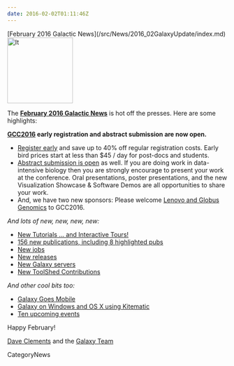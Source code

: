 ```yaml
---
date: 2016-02-02T01:11:46Z
---
```

<div class='newsItemHeader'>[February 2016 Galactic News](/src/News/2016_02GalaxyUpdate/index.md)</div>

<div class='right'>
<a href='/GalaxyUpdates/2016_01'><img src='/Images/GalaxyLogos/GalaxyNews.png' alt='It's a new year in the Galaxy!' width=150 /></a><br />
</div>

The **[February 2016 Galactic News](/src/GalaxyUpdates/2016_02/index.md)** is hot off the presses.  Here are some highlights:

**[GCC2016](/src/GalaxyUpdates/2016_02/index.md#gcc2016) early registration and abstract submission are now open.**  
* [Register early](/src/GalaxyUpdates/2016_02/index.md#gcc2016-early-registration-is-open) and save up to 40% off regular registration costs. Early bird prices start at less than $45 / day for post-docs and students.
* [Abstract submission is open](/src/GalaxyUpdates/2016_02/index.md#gcc2016-abstract-submission-is-open) as well. If you are doing work in data-intensive biology then you are strongly encourage to present your work at the conference.  Oral presentations, poster presentations, and the new Visualization Showcase & Software Demos are all opportunities to share your work.
* And, we have two new sponsors: Please welcome [Lenovo and Globus Genomics](/src/GalaxyUpdates/2016_02/index.md#sponsors) to GCC2016.   

*And lots of new, new, new, new:*

* [New Tutorials ... and Interactive Tours!](/src/GalaxyUpdates/2016_02/index.md#new-tutorials--and-tours) 
* [156 new publications, including 8 highlighted pubs](/src/GalaxyUpdates/2016_02/index.md#new-papers)
* [New jobs](/src/GalaxyUpdates/2016_02/index.md#whos-hiring)
* [New releases](/src/GalaxyUpdates/2016_02/index.md#releases)
* [New Galaxy servers](/src/GalaxyUpdates/2016_02/index.md#new-public-galaxy-servers)
* [New ToolShed Contributions](/src/GalaxyUpdates/2016_02/index.md#toolshed-contributions)

*And other cool bits too:*

* [Galaxy Goes Mobile](/src/GalaxyUpdates/2016_02/index.md#galaxy-goes-mobile)
* [Galaxy on Windows and OS X using Kitematic](/src/GalaxyUpdates/2016_02/index.md#galaxy-on-windows-and-os-x-using-kitematic)
* [Ten upcoming events](/src/GalaxyUpdates/2016_02/index.md#upcoming-events)

Happy February!

[Dave Clements](/src/DaveClements/index.md) and the [Galaxy Team](/src/GalaxyTeam/index.md)


CategoryNews

